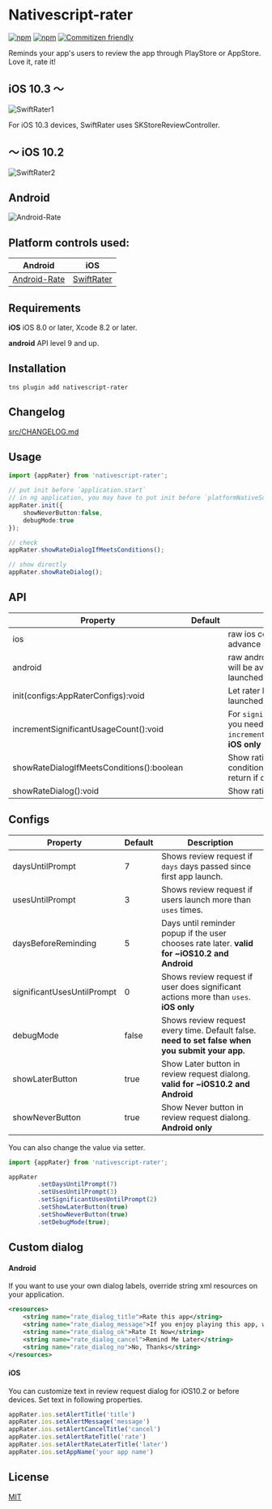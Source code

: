 # Nativescript-rater

[![npm](https://img.shields.io/npm/v/nativescript-rater.svg)](https://www.npmjs.com/package/nativescript-rater)
[![npm](https://img.shields.io/npm/dt/nativescript-rater.svg?label=npm%20downloads)](https://www.npmjs.com/package/nativescript-rater)
[![Commitizen friendly](https://img.shields.io/badge/commitizen-friendly-brightgreen.svg)](http://commitizen.github.io/cz-cli/)

Reminds your app's users to review the app through PlayStore or AppStore. Love it, rate it! 

## iOS 10.3 〜
![SwiftRater1](https://raw.githubusercontent.com/gogoout/nativescript-rater/master/Resource/ios1.gif)

For iOS 10.3 devices, SwiftRater uses SKStoreReviewController.

## 〜 iOS 10.2
![SwiftRater2](https://raw.githubusercontent.com/gogoout/nativescript-rater/master/Resource/ios2.gif)

## Android

![Android-Rate](https://raw.githubusercontent.com/gogoout/nativescript-rater/master/Resource/android.png)

## Platform controls used:
Android |   iOS
---------- | -------
[Android-Rate](https://github.com/hotchemi/Android-Rate) | [SwiftRater](https://github.com/takecian/SwiftRater)

## Requirements

**iOS** iOS 8.0 or later, Xcode 8.2 or later.

**android** API level 9 and up.


## Installation

```cli
tns plugin add nativescript-rater
```

## Changelog
[src/CHANGELOG.md](./src/CHANGELOG.md)

## Usage 

```typescript
import {appRater} from 'nativescript-rater';

// put init before `application.start`
// in ng application, you may have to put init before `platformNativeScriptDynamic`
appRater.init({
	showNeverButton:false,
	debugMode:true
});

// check
appRater.showRateDialogIfMeetsConditions();

// show directly
appRater.showRateDialog();
```

## API
    
| Property | Default | Description |
| --- | --- | --- |
| ios |  | raw ios control, see below for advance usage |
| android |  | raw android control, the value will be available after app is launched |
| init(configs:AppRaterConfigs):void |  | Let rater know that your app is launched. See configs below  |
| incrementSignificantUsageCount():void |  | For `significantUsesUntilPrompt`, you need to add `incrementSignificantUsageCount`. **iOS only** |
| showRateDialogIfMeetsConditions():boolean |  | Show rating dialog if meets conditions. The function will return if dialog is showed. |
| showRateDialog():void |  | Show rating dialog|

## Configs
    
| Property | Default | Description |
| --- | --- | --- |
| daysUntilPrompt | 7 | Shows review request if `days` days passed since first app launch. |
| usesUntilPrompt | 3 | Shows review request if users launch more than `uses` times. |
| daysBeforeReminding | 5 | Days until reminder popup if the user chooses rate later. **valid for ~iOS10.2 and Android** |
| significantUsesUntilPrompt | 0 | Shows review request if user does significant actions more than `uses`. **iOS only** |
| debugMode | false | Shows review request every time. Default false. **need to set false when you submit your app.** |
| showLaterButton | true | Show Later button in review request dialong. **valid for ~iOS10.2 and Android** |
| showNeverButton | true | Show Never button in review request dialong. **Android only**  |

You can also change the value via setter.

```typescript
import {appRater} from 'nativescript-rater';

appRater
        .setDaysUntilPrompt(7)
        .setUsesUntilPrompt(3)
        .setSignificantUsesUntilPrompt(2)
        .setShowLaterButton(true)
        .setShowNeverButton(true)
        .setDebugMode(true);
```

## Custom dialog

#### Android
If you want to use your own dialog labels, override string xml resources on your application.

```xml
<resources>
    <string name="rate_dialog_title">Rate this app</string>
    <string name="rate_dialog_message">If you enjoy playing this app, would you mind taking a moment to rate it? It won\'t take more than a minute. Thanks for your support!</string>
    <string name="rate_dialog_ok">Rate It Now</string>
    <string name="rate_dialog_cancel">Remind Me Later</string>
    <string name="rate_dialog_no">No, Thanks</string>
</resources>
```

#### iOS
You can customize text in review request dialog for iOS10.2 or before devices. Set text in following properties.

```typescript
appRater.ios.setAlertTitle('title')
appRater.ios.setAlertMessage('message')
appRater.ios.setAlertCancelTitle('cancel')
appRater.ios.setAlertRateTitle('rate')
appRater.ios.setAlertRateLaterTitle('later')
appRater.ios.setAppName('your app name')
```

    
## License

[MIT](http://gogoout.mit-license.org/)

